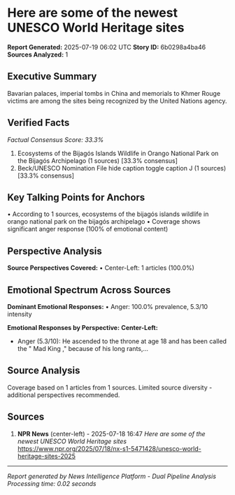 # Here are some of the newest UNESCO World Heritage sites
**Report Generated:** 2025-07-19 06:02 UTC
**Story ID:** 6b0298a4ba46
**Sources Analyzed:** 1

## Executive Summary
Bavarian palaces, imperial tombs in China and memorials to Khmer Rouge victims are among the sites being recognized by the United Nations agency.

## Verified Facts
*Factual Consensus Score: 33.3%*

1. Ecosystems of the Bijagós Islands Wildlife in Orango National Park on the Bijagós Archipelago (1 sources) [33.3% consensus]
2. Beck/UNESCO Nomination File hide caption toggle caption J (1 sources) [33.3% consensus]

## Key Talking Points for Anchors
• According to 1 sources, ecosystems of the bijagós islands wildlife in orango national park on the bijagós archipelago
• Coverage shows significant anger response (100% of emotional content)

## Perspective Analysis
**Source Perspectives Covered:**
• Center-Left: 1 articles (100.0%)

## Emotional Spectrum Across Sources
**Dominant Emotional Responses:**
• Anger: 100.0% prevalence, 5.3/10 intensity

**Emotional Responses by Perspective:**
**Center-Left:**
  - Anger (5.3/10): He ascended to the throne at age 18 and has been called the " Mad King ," because of his long rants,...

## Source Analysis
Coverage based on 1 articles from 1 sources. Limited source diversity - additional perspectives recommended.

## Sources
1. **NPR News** (center-left) - 2025-07-18 16:47
   *Here are some of the newest UNESCO World Heritage sites*
   https://www.npr.org/2025/07/18/nx-s1-5471428/unesco-world-heritage-sites-2025

---
*Report generated by News Intelligence Platform - Dual Pipeline Analysis*
*Processing time: 0.02 seconds*